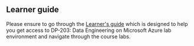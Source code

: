 ## Learner guide

Please ensure to go through the  [Learner's guide](https://cloudlabs.ai/learner-guide-dp-203-v2) which is designed to help you get access to DP-203: Data Engineering on Microsoft Azure lab environment and navigate through the course labs.
